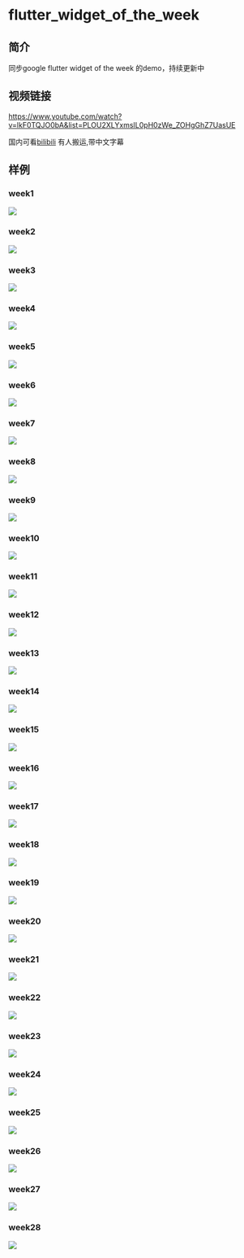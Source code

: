 # flutter_widget_of_the_week
## 简介
同步google flutter widget of the week 的demo，持续更新中
## 视频链接
https://www.youtube.com/watch?v=lkF0TQJO0bA&list=PLOU2XLYxmsIL0pH0zWe_ZOHgGhZ7UasUE

国内可看[bilibili](https://www.bilibili.com/video/av40410258) 有人搬运,带中文字幕
## 样例
### week1
![](https://user-gold-cdn.xitu.io/2019/2/8/168cd2a6060ae02b?w=364&h=744&f=gif&s=37266)
### week2
![](https://user-gold-cdn.xitu.io/2019/2/8/168cd2a938a21793?w=369&h=743&f=gif&s=43555)
### week3
![](https://user-gold-cdn.xitu.io/2019/2/8/168cd2ad67ef23f9?w=363&h=744&f=gif&s=24086)
### week4
![](https://user-gold-cdn.xitu.io/2019/2/8/168cd2b14b9f0a68?w=364&h=745&f=gif&s=254424)
### week5
![](https://user-gold-cdn.xitu.io/2019/2/8/168cd2bd17ef94b2?w=363&h=745&f=gif&s=47088)
### week6
![](https://user-gold-cdn.xitu.io/2019/2/8/168cd2c02c0a16b0?w=359&h=745&f=gif&s=40833)
### week7
![](https://user-gold-cdn.xitu.io/2019/2/8/168cd2c556521fb5?w=361&h=744&f=gif&s=94723)
### week8
![](https://user-gold-cdn.xitu.io/2019/2/8/168cd2c7eba418dd?w=363&h=745&f=gif&s=82828)
### week9
![](https://user-gold-cdn.xitu.io/2019/2/8/168cd2ca5958eab6?w=360&h=744&f=gif&s=203654)
### week10
![](https://user-gold-cdn.xitu.io/2019/2/8/168cd2cc93fee0e9?w=363&h=745&f=gif&s=24435)
### week11
![](https://user-gold-cdn.xitu.io/2019/2/8/168cd2cf309bca98?w=363&h=747&f=gif&s=196574)
### week12
![](https://user-gold-cdn.xitu.io/2019/2/8/168cd2d2019f5a6d?w=360&h=744&f=gif&s=34551)
### week13
![](https://user-gold-cdn.xitu.io/2019/2/8/168cd2d5433afe6a?w=361&h=748&f=gif&s=444728)
### week14
![](https://user-gold-cdn.xitu.io/2019/2/8/168cd2d7fa02fe17?w=356&h=741&f=gif&s=16425)
### week15
![](https://user-gold-cdn.xitu.io/2019/2/8/168cd34ffa655f27?w=357&h=743&f=gif&s=16255)
### week16
![](https://user-gold-cdn.xitu.io/2019/2/8/168cd37036fe34bb?w=360&h=744&f=gif&s=47302)
### week17
![](https://user-gold-cdn.xitu.io/2019/2/8/168cd36942809474?w=360&h=744&f=gif&s=26208)
### week18
![](https://user-gold-cdn.xitu.io/2019/2/8/168cd35a80358001?w=359&h=742&f=gif&s=668637)
### week19
![](https://user-gold-cdn.xitu.io/2019/2/8/168cd2d950dc55cf?w=359&h=746&f=gif&s=20971)
### week20
![](https://user-gold-cdn.xitu.io/2019/2/8/168cd2dc988e3b51?w=363&h=744&f=gif&s=26297)
### week21
![](https://user-gold-cdn.xitu.io/2019/2/8/168cd2de4a4cc799?w=364&h=745&f=gif&s=48064)
### week22
![](https://user-gold-cdn.xitu.io/2019/2/8/168cd2df5f33a09f?w=361&h=741&f=gif&s=39994)
### week23
![](https://user-gold-cdn.xitu.io/2019/2/8/168cd2e06cb7e7fa?w=361&h=743&f=gif&s=45255)
### week24
![](https://user-gold-cdn.xitu.io/2019/2/8/168cd2e5a1704a25?w=361&h=745&f=gif&s=44493)
### week25
![](https://user-gold-cdn.xitu.io/2019/2/8/168cd2e75e9f380c?w=360&h=745&f=gif&s=17922)
### week26
![](https://user-gold-cdn.xitu.io/2019/2/15/168efd451a3ccc29?w=367&h=742&f=gif&s=20851)
### week27
![](https://user-gold-cdn.xitu.io/2019/3/25/169b3d664455e07f?w=300&h=651&f=gif&s=90721)
### week28
![](https://user-gold-cdn.xitu.io/2019/3/25/169b3d6a1a3e3258?w=306&h=659&f=gif&s=364288)
